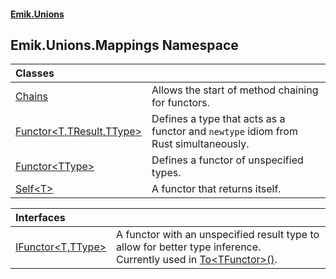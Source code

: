 #### [Emik.Unions](index.md 'index')

## Emik.Unions.Mappings Namespace

| Classes | |
| :--- | :--- |
| [Chains](Chains.md 'Emik.Unions.Mappings.Chains') | Allows the start of method chaining for functors. |
| [Functor&lt;T,TResult,TType&gt;](Functor_T,TResult,TType_.md 'Emik.Unions.Mappings.Functor<T,TResult,TType>') | Defines a type that acts as a functor and `newtype` idiom from Rust simultaneously. |
| [Functor&lt;TType&gt;](Functor_TType_.md 'Emik.Unions.Mappings.Functor<TType>') | Defines a functor of unspecified types. |
| [Self&lt;T&gt;](Self_T_.md 'Emik.Unions.Mappings.Self<T>') | A functor that returns itself. |

| Interfaces | |
| :--- | :--- |
| [IFunctor&lt;T,TType&gt;](IFunctor_T,TType_.md 'Emik.Unions.Mappings.IFunctor<T,TType>') | A functor with an unspecified result type to allow for better type inference.<br/>Currently used in [To&lt;TFunctor&gt;()](Functor_T,TResult,TType_.To().md 'Emik.Unions.Mappings.Functor<T,TResult,TType>.To<TFunctor>()'). |
